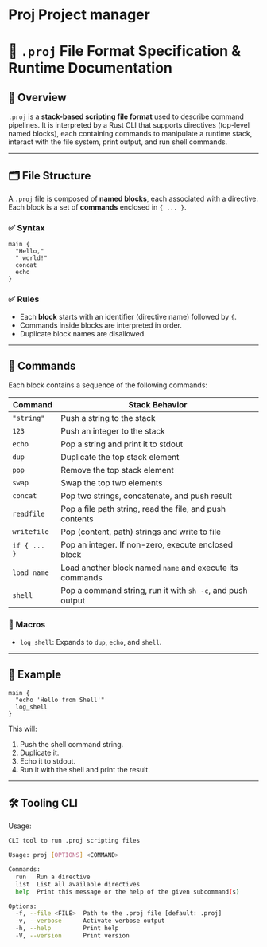 # Proj Project manager

# 📄 `.proj` File Format Specification & Runtime Documentation

## 🔧 Overview

`.proj` is a **stack-based scripting file format** used to describe command pipelines. It is interpreted by a Rust CLI that supports directives (top-level named blocks), each containing commands to manipulate a runtime stack, interact with the file system, print output, and run shell commands.

---

## 🗂️ File Structure

A `.proj` file is composed of **named blocks**, each associated with a directive. Each block is a set of **commands** enclosed in `{ ... }`.

### ✅ Syntax

```proj
main {
  "Hello,"
  " world!"
  concat
  echo
}
```

### ✅ Rules

* Each **block** starts with an identifier (directive name) followed by `{`.
* Commands inside blocks are interpreted in order.
* Duplicate block names are disallowed.

---

## 🔧 Commands

Each block contains a sequence of the following commands:

| Command      | Stack Behavior                                             |
| ------------ | ---------------------------------------------------------- |
| `"string"`   | Push a string to the stack                                 |
| `123`        | Push an integer to the stack                               |
| `echo`       | Pop a string and print it to stdout                        |
| `dup`        | Duplicate the top stack element                            |
| `pop`        | Remove the top stack element                               |
| `swap`       | Swap the top two elements                                  |
| `concat`     | Pop two strings, concatenate, and push result              |
| `readfile`   | Pop a file path string, read the file, and push contents   |
| `writefile`  | Pop (content, path) strings and write to file              |
| `if { ... }` | Pop an integer. If non-zero, execute enclosed block        |
| `load name`  | Load another block named `name` and execute its commands   |
| `shell`      | Pop a command string, run it with `sh -c`, and push output |

### 🧠 Macros

* `log_shell`: Expands to `dup`, `echo`, and `shell`.

---

## 📁 Example

```proj
main {
  "echo 'Hello from Shell'"
  log_shell
}
```

This will:

1. Push the shell command string.
2. Duplicate it.
3. Echo it to stdout.
4. Run it with the shell and print the result.

---

## 🛠️ Tooling CLI

Usage:

```sh
CLI tool to run .proj scripting files

Usage: proj [OPTIONS] <COMMAND>

Commands:
  run   Run a directive
  list  List all available directives
  help  Print this message or the help of the given subcommand(s)

Options:
  -f, --file <FILE>  Path to the .proj file [default: .proj]
  -v, --verbose      Activate verbose output
  -h, --help         Print help
  -V, --version      Print version
```
